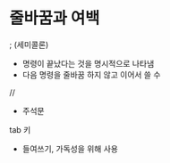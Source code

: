 # 줄바꿈과 여백

; (세미콜론)
* 명령이 끝났다는 것을 명시적으로 나타냄
* 다음 명령을 줄바꿈 하지 않고 이어서 쓸 수 

// 
* 주석문

tab 키
* 들여쓰기, 가독성을 위해 사용 
